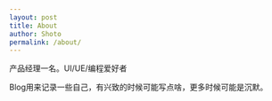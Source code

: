 ```yaml
---
layout: post
title: About
author: Shoto
permalink: /about/
---
```


产品经理一名。UI/UE/编程爱好者

Blog用来记录一些自己，有兴致的时候可能写点啥，更多时候可能是沉默。

<!-- ---------------- -->

<!-- *觉得我写得有意思，可以关注下微信公众号，与博客同名：途中笔记。* -->

<!-- ![途中笔记微信公众号二维码]({{site.url}}/assets/qrcode.jpg) -->
